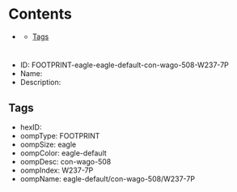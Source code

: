 



Contents
========

* [](#)
	* [Tags](#tags)

# 

- ID: FOOTPRINT-eagle-eagle-default-con-wago-508-W237-7P
- Name: 
- Description: 

## Tags

- hexID: 
- oompType: FOOTPRINT
- oompSize: eagle
- oompColor: eagle-default
- oompDesc: con-wago-508
- oompIndex: W237-7P
- oompName: eagle-default/con-wago-508/W237-7P
